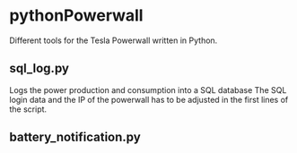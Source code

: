 # pythonPowerwall
Different tools for the Tesla Powerwall written in Python.

## sql_log.py
Logs the power production and consumption into a SQL database
The SQL login data and the IP of the powerwall has to be adjusted in the first lines of the script.

## battery_notification.py
